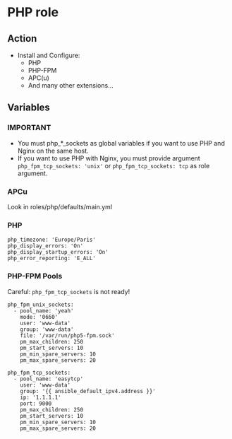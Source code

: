 PHP role
========

Action
------
- Install and Configure:
  - PHP 
  - PHP-FPM
  - APC(u)
  - And many other extensions...

Variables
---------  

### IMPORTANT
- You must php\_\*\_sockets as global variables if you want to use PHP and Nginx on the same host.
- If you want to use PHP with Nginx, you must provide argument `php_fpm_tcp_sockets: 'unix'` or `php_fpm_tcp_sockets: tcp` as role argument.

### APCu
Look in roles/php/defaults/main.yml

### PHP
	php_timezone: 'Europe/Paris'
	php_display_errors: 'On'
	php_display_startup_errors: 'On'
	php_error_reporting: 'E_ALL'

### PHP-FPM Pools
Careful: `php_fpm_tcp_sockets` is not ready!

	php_fpm_unix_sockets:
	  - pool_name: 'yeah'
	    mode: '0660'
	    user: 'www-data'
	    group: 'www-data'
	    file: '/var/run/php5-fpm.sock'
	    pm_max_children: 250
	    pm_start_servers: 10
	    pm_min_spare_servers: 10
	    pm_max_spare_servers: 20
	
	php_fpm_tcp_sockets:
	  - pool_name: 'easytcp'
	    user: 'www-data'
	    group: '{{ ansible_default_ipv4.address }}'
	    ip: '1.1.1.1'
	    port: 9000
	    pm_max_children: 250
	    pm_start_servers: 10
	    pm_min_spare_servers: 10
	    pm_max_spare_servers: 20
	
